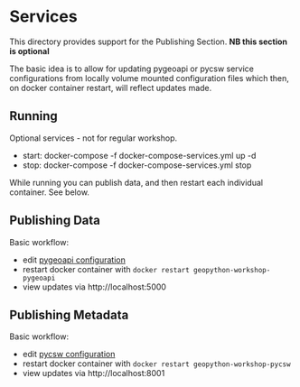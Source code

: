 # Services

This directory provides support for the Publishing Section. 
**NB this section is optional**

The basic idea is to allow for updating pygeoapi or pycsw service configurations from
locally volume mounted configuration files which then, on docker container
restart, will reflect updates made.

## Running
Optional services - not for regular workshop.

* start: docker-compose -f docker-compose-services.yml up -d
* stop: docker-compose -f docker-compose-services.yml stop

While running you can publish data, and then restart each individual container. See below.
## Publishing Data

Basic workflow:

* edit [pygeoapi configuration](pygeoapi-config.yml)
* restart docker container with `docker restart geopython-workshop-pygeoapi`
* view updates via http://localhost:5000

## Publishing Metadata

Basic workflow:

* edit [pycsw configuration](pycsw-config.yml)
* restart docker container with `docker restart geopython-workshop-pycsw`
* view updates via http://localhost:8001
